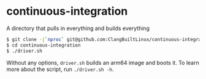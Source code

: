 # continuous-integration
A directory that pulls in everything and builds everything

```sh
$ git clone -j`nproc` git@github.com:ClangBuiltLinux/continuous-integration.git
$ cd continuous-integration
$ ./driver.sh
```
Without any options, `driver.sh` builds an arm64 image and boots it. To learn more about the script, run `./driver.sh -h`.
